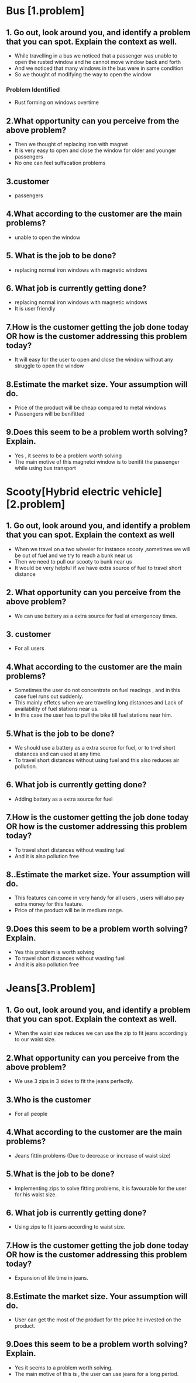 # Bus [1.problem]
##  1. Go out, look around you, and identify a problem that you can spot. Explain the context as well.
* While travelling in a bus we noticed that a passenger was unable to open the rusted window and he cannot move window back and forth
* And we noticed that many windows in the bus were in same condition
* So we thought of modifying the way to open the window

### Problem Identified
* Rust forming on windows overtime

## 2.What opportunity can you perceive from the above problem?
* Then we thought of replacing iron with magnet
* It is very easy to open and close the window for older and younger passengers
* No one can feel suffacation problems

## 3.customer
* passengers

## 4.What according to the customer are the main problems?
* unable to open the window

## 5.	What is the job to be done?
* replacing normal iron windows with magnetic windows

## 6.	What job is currently getting done?
* replacing normal iron windows with magnetic windows
* It is user friendly

## 7.How is the customer getting the job done today OR how is the customer addressing this problem today?
* It will easy for the user to open and close the window without any struggle to open the window

## 8.Estimate the market size. Your assumption will do.
* Price of the product will be cheap compared to metal windows
* Passengers will be benifitted

## 9.Does this seem to be a problem worth solving? Explain.
* Yes , it seems to be a problem worth solving 
* The main motive of this magnetci window is to benifit the passenger while using bus transport 


# Scooty[Hybrid electric vehicle] [2.problem]
## 1. Go out, look around you, and identify a problem that you can spot. Explain the context as well
* When we travel on a two wheeler for instance scooty ,sometimes we will be out of fuel and we try to reach a bunk near us 
* Then we need to pull our scooty to bunk near us 
* It would be very helpful if we have extra source of fuel to travel short distance

## 2. What opportunity can you perceive from the above problem?
* We can use battery as a extra source for fuel at emergencey times.

## 3. customer
* For all users

## 4.What according to the customer are the main problems?
* Sometimes the user do not concentrate on fuel readings , and in this case fuel runs out suddenly. 
* This mainly effetcs when we are travelling long distances and Lack of availability of fuel stations near us.
* In this case the user has to pull the bike till fuel stations near him.

## 5.What is the job to be done?
* We should use a battery as a extra source for fuel, or to trvel short distances and can used at any time.
* To travel short distances without using fuel and this also reduces air pollution.

## 6. What job is currently getting done?
* Adding battery as a extra source for fuel

## 7.How is the customer getting the job done today OR how is the customer addressing this problem today?
* To travel short distances without wasting fuel 
* And it is also pollution free

## 8..Estimate the market size. Your assumption will do.
* This features can come in very handy for all users , users will also pay extra money for this feature.
* Price of the product will be in medium range.

## 9.Does this seem to be a problem worth solving? Explain.
* Yes this problem is worth solving 
* To travel short distances without wasting fuel 
* And it is also pollution free

# Jeans[3.Problem]
## 1. Go out, look around you, and identify a problem that you can spot. Explain the context as well.
* When the waist size reduces we can use the zip to fit jeans accordingly to our waist size.

## 2.What opportunity can you perceive from the above problem?
* We use 3 zips in 3 sides to fit the jeans perfectly.

## 3.Who is the customer
* For all people

## 4.What according to the customer are the main problems?
* Jeans fittin problems (Due to decrease or increase of waist size)

## 5.What is the job to be done?
* Implementing zips to solve fitting problems, it is favourable for the user for his waist size.

## 6. What job is currently getting done?
* Using zips to fit jeans according to waist size.

## 7.How is the customer getting the job done today OR how is the customer addressing this problem today?
* Expansion of life time in jeans.

## 8.Estimate the market size. Your assumption will do.
* User can get the most of the product for the price he invested on the product.

## 9.Does this seem to be a problem worth solving? Explain.
* Yes it seems to a problem worth solving.
* The main motive of this is , the user can use jeans for a long period.
